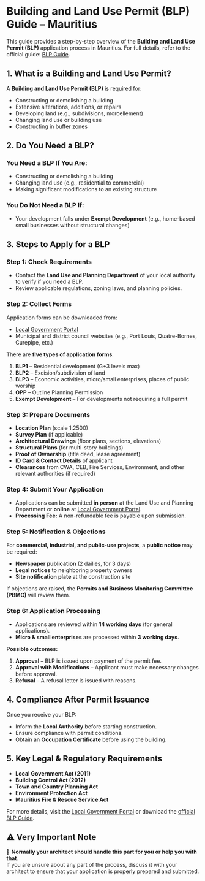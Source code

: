 # Building and Land Use Permit (BLP) Guide – Mauritius

This guide provides a step-by-step overview of the **Building and Land Use Permit (BLP)** application process in Mauritius. For full details, refer to the official guide: [BLP Guide](https://la.govmu.org/downloads/Blp%20Guide%20Updated.pdf).

## 1. What is a Building and Land Use Permit?
A **Building and Land Use Permit (BLP)** is required for:
- Constructing or demolishing a building
- Extensive alterations, additions, or repairs
- Developing land (e.g., subdivisions, morcellement)
- Changing land use or building use
- Constructing in buffer zones

## 2. Do You Need a BLP?
### **You Need a BLP If You Are:**
- Constructing or demolishing a building
- Changing land use (e.g., residential to commercial)
- Making significant modifications to an existing structure

### **You Do Not Need a BLP If:**
- Your development falls under **Exempt Development** (e.g., home-based small businesses without structural changes)

## 3. Steps to Apply for a BLP

### **Step 1: Check Requirements**
- Contact the **Land Use and Planning Department** of your local authority to verify if you need a BLP.
- Review applicable regulations, zoning laws, and planning policies.

### **Step 2: Collect Forms**
Application forms can be downloaded from:
- [Local Government Portal](http://la.govmu.org)
- Municipal and district council websites (e.g., Port Louis, Quatre-Bornes, Curepipe, etc.)

There are **five types of application forms**:
1. **BLP1** – Residential development (G+3 levels max)
2. **BLP2** – Excision/subdivision of land
3. **BLP3** – Economic activities, micro/small enterprises, places of public worship
4. **OPP** – Outline Planning Permission
5. **Exempt Development** – For developments not requiring a full permit

### **Step 3: Prepare Documents**
- **Location Plan** (scale 1:2500)
- **Survey Plan** (if applicable)
- **Architectural Drawings** (floor plans, sections, elevations)
- **Structural Plans** (for multi-story buildings)
- **Proof of Ownership** (title deed, lease agreement)
- **ID Card & Contact Details** of applicant
- **Clearances** from CWA, CEB, Fire Services, Environment, and other relevant authorities (if required)

### **Step 4: Submit Your Application**
- Applications can be submitted **in person** at the Land Use and Planning Department or **online** at [Local Government Portal](http://la.govmu.org).
- **Processing Fee:** A non-refundable fee is payable upon submission.

### **Step 5: Notification & Objections**
For **commercial, industrial, and public-use projects**, a **public notice** may be required:
- **Newspaper publication** (2 dailies, for 3 days)
- **Legal notices** to neighboring property owners
- **Site notification plate** at the construction site

If objections are raised, the **Permits and Business Monitoring Committee (PBMC)** will review them.

### **Step 6: Application Processing**
- Applications are reviewed within **14 working days** (for general applications).
- **Micro & small enterprises** are processed within **3 working days**.

**Possible outcomes:**
1. **Approval** – BLP is issued upon payment of the permit fee.
2. **Approval with Modifications** – Applicant must make necessary changes before approval.
3. **Refusal** – A refusal letter is issued with reasons.

## 4. Compliance After Permit Issuance
Once you receive your BLP:
- Inform the **Local Authority** before starting construction.
- Ensure compliance with permit conditions.
- Obtain an **Occupation Certificate** before using the building.

## 5. Key Legal & Regulatory Requirements
- **Local Government Act (2011)**
- **Building Control Act (2012)**
- **Town and Country Planning Act**
- **Environment Protection Act**
- **Mauritius Fire & Rescue Service Act**

For more details, visit the [Local Government Portal](http://la.govmu.org) or download the [official BLP Guide](https://la.govmu.org/downloads/Blp%20Guide%20Updated.pdf).

## ⚠️ **Very Important Note**  
🚨 **Normally your architect should handle this part for you or help you with that.**  
If you are unsure about any part of the process, discuss it with your architect to ensure that your application is properly prepared and submitted.  
